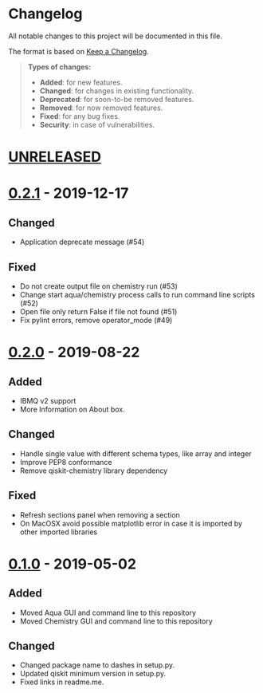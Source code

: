 Changelog
=========

All notable changes to this project will be documented in this file.

The format is based on [Keep a
Changelog](http://keepachangelog.com/en/1.0.0/).

> **Types of changes:**
>
> -   **Added**: for new features.
> -   **Changed**: for changes in existing functionality.
> -   **Deprecated**: for soon-to-be removed features.
> -   **Removed**: for now removed features.
> -   **Fixed**: for any bug fixes.
> -   **Security**: in case of vulnerabilities.


[UNRELEASED](https://github.com/Qiskit/qiskit-aqua-interfaces/compare/0.2.1...HEAD)
===================================================================================

[0.2.1](https://github.com/Qiskit/qiskit-aqua-interfaces/compare/0.2.0...0.2.1) - 2019-12-17
============================================================================================

Changed
-------

-   Application deprecate message (#54)

Fixed
-----

-   Do not create output file on chemistry run (#53)
-   Change start aqua/chemistry process calls to run command line scripts (#52)
-   Open file only return False if file not found (#51)
-   Fix pylint errors, remove operator_mode (#49)



[0.2.0](https://github.com/Qiskit/qiskit-aqua-interfaces/compare/0.1.0...0.2.0) - 2019-08-22
============================================================================================

Added
-----

-   IBMQ v2 support
-   More Information on About box.

Changed
-------

-   Handle single value with different schema types, like array and integer
-   Improve PEP8 conformance
-   Remove qiskit-chemistry library dependency

Fixed
-----

-   Refresh sections panel when removing a section
-   On MacOSX avoid possible matplotlib error in case it is imported by other imported libraries


[0.1.0](https://github.com/Qiskit/qiskit-aqua-interfaces/compare/b1d21f0...0.1.0) - 2019-05-02
=================================================================================

Added
-----

-   Moved Aqua GUI and command line to this repository
-   Moved Chemistry GUI and command line to this repository

Changed
-------

-   Changed package name to dashes in setup.py.
-   Updated qiskit minimum version in setup.py.
-   Fixed links in readme.me.